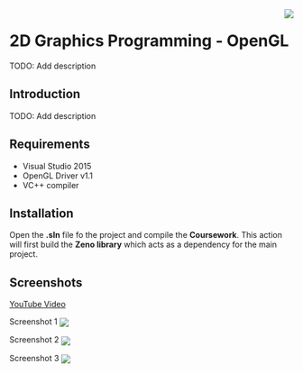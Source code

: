 <img src="project-logo.png" align="right" />

# 2D Graphics Programming - OpenGL

TODO: Add description

## Introduction

TODO: Add description

## Requirements

- Visual Studio 2015
- OpenGL Driver v1.1
- VC++ compiler

## Installation

Open the **.sln** file fo the project and compile the **Coursework**. This action will first build the **Zeno library** which acts as a dependency for the main project.

## Screenshots

[YouTube Video](https://www.youtube.com/watch?v=obP_6rxFC1k)

Screenshot 1
<img src="screenshot-1.png" align="center" />

Screenshot 2
<img src="screenshot-2.png" align="center" />

Screenshot 3
<img src="screenshot-3.png" align="center" />
